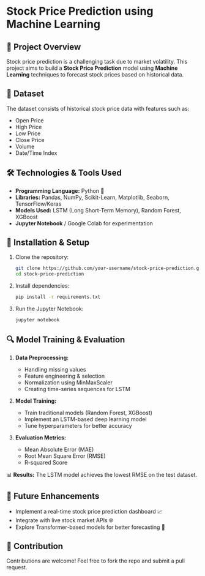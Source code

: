 # Stock Price Prediction using Machine Learning

## 📌 Project Overview
Stock price prediction is a challenging task due to market volatility. This project aims to build a **Stock Price Prediction** model using  **Machine Learning** techniques to forecast stock prices based on historical data.

## 📂 Dataset
The dataset consists of historical stock price data with features such as:
- Open Price
- High Price
- Low Price
- Close Price
- Volume
- Date/Time Index

## 🛠️ Technologies & Tools Used
- **Programming Language:** Python 🐍
- **Libraries:** Pandas, NumPy, Scikit-Learn, Matplotlib, Seaborn, TensorFlow/Keras
- **Models Used:** LSTM (Long Short-Term Memory), Random Forest, XGBoost
- **Jupyter Notebook** / Google Colab for experimentation

## 🚀 Installation & Setup
1. Clone the repository:
   ```bash
   git clone https://github.com/your-username/stock-price-prediction.git
   cd stock-price-prediction
   ```
2. Install dependencies:
   ```bash
   pip install -r requirements.txt
   ```
3. Run the Jupyter Notebook:
   ```bash
   jupyter notebook
   ```

## 🔍 Model Training & Evaluation
1. **Data Preprocessing:**
   - Handling missing values
   - Feature engineering & selection
   - Normalization using MinMaxScaler
   - Creating time-series sequences for LSTM
   
2. **Model Training:**
   - Train traditional models (Random Forest, XGBoost)
   - Implement an LSTM-based deep learning model
   - Tune hyperparameters for better accuracy
   
3. **Evaluation Metrics:**
   - Mean Absolute Error (MAE)
   - Root Mean Square Error (RMSE)
   - R-squared Score
   
📊 **Results:** The LSTM model achieves the lowest RMSE on the test dataset.



## 🎯 Future Enhancements
- Implement a real-time stock price prediction dashboard 📈
- Integrate with live stock market APIs 🌐
- Explore Transformer-based models for better forecasting 🧠

## 🤝 Contribution
Contributions are welcome! Feel free to fork the repo and submit a pull request.


